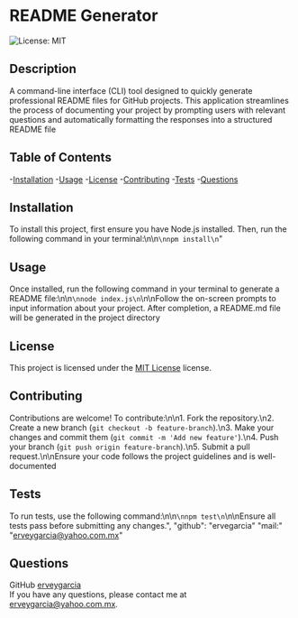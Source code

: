 # README Generator
  ![License: MIT](https://img.shields.io/badge/License-MIT-yellow.svg)
  
  ## Description
  A command-line interface (CLI) tool designed to quickly generate professional README files for GitHub projects. This application streamlines the process of documenting your project by prompting users with relevant questions and automatically formatting the responses into a structured README file

  ## Table of Contents

  -[Installation](#installation)
  -[Usage](#usage)
  -[License](#license)
  -[Contributing]("contributing)
  -[Tests](#tests)
  -[Questions](#questions)
  
  ## Installation
  To install this project, first ensure you have Node.js installed. Then, run the following command in your terminal:\n\n```\nnpm install\n```"

  ## Usage
  Once installed, run the following command in your terminal to generate a README file:\n\n```\nnode index.js\n```\n\nFollow the on-screen prompts to input information about your project. After completion, a README.md file will be generated in the project directory

  ## License
This project is licensed under the [MIT License](https://opensource.org/licenses/MIT) license.

  ## Contributing
  Contributions are welcome! To contribute:\n\n1. Fork the repository.\n2. Create a new branch (`git checkout -b feature-branch`).\n3. Make your changes and commit them (`git commit -m 'Add new feature'`).\n4. Push your branch (`git push origin feature-branch`).\n5. Submit a pull request.\n\nEnsure your code follows the project guidelines and is well-documented

  ## Tests
  To run tests, use the following command:\n\n```\nnpm test\n```\n\nEnsure all tests pass before submitting any changes.", "github": "ervegarcia" "mail:" "erveygarcia@yahoo.com.mx"

  ## Questions
  GitHub [erveygarcia](https://github.com/erveygarcia)  
  If you have any questions, please contact me at erveygarcia@yahoo.com.mx.
